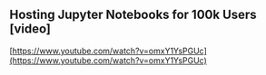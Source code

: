 ## Hosting Jupyter Notebooks for 100k Users [video]
  
  [https://www.youtube.com/watch?v=omxY1YsPGUc](https://www.youtube.com/watch?v=omxY1YsPGUc)
